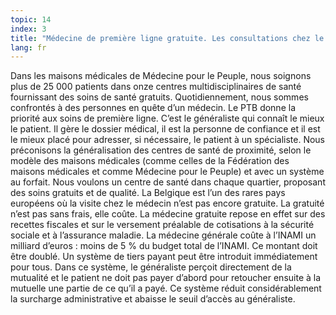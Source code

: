 ```yaml
---
topic: 14
index: 3
title: "Médecine de première ligne gratuite. Les consultations chez le généraliste doivent être gratuites, soit dans le système du forfait, soit par la généralisation de la réglementation du tiers payant, avec suppression du ticket modérateur."
lang: fr
---
```

Dans les maisons médicales de Médecine pour le Peuple, nous soignons plus de
25 000 patients dans onze centres multidisciplinaires de santé fournissant des
soins de santé gratuits. Quotidiennement, nous sommes confrontés à des
personnes en quête d’un médecin.
Le PTB donne la priorité aux soins de première ligne. C’est le généraliste qui
connaît le mieux le patient. Il gère le dossier médical, il est la personne de
confiance et il est le mieux placé pour adresser, si nécessaire, le patient à
un spécialiste.
Nous préconisons la généralisation des centres de santé de proximité, selon le
modèle des maisons médicales (comme celles de la Fédération des maisons
médicales et comme Médecine pour le Peuple) et avec un système au forfait.
Nous voulons un centre de santé dans chaque quartier, proposant des soins
gratuits et de qualité.
La Belgique est l’un des rares pays européens où la visite chez le médecin
n’est pas encore gratuite. La gratuité n’est pas sans frais, elle coûte. La
médecine gratuite repose en effet sur des recettes fiscales et sur le
versement préalable de cotisations à la sécurité sociale et à l’assurance
maladie. La médecine générale coûte à l’INAMI un milliard d’euros : moins de 5
% du budget total de l’INAMI. Ce montant doit être doublé. Un système de tiers
payant peut être introduit immédiatement pour tous. Dans ce système, le
généraliste perçoit directement de la mutualité et le patient ne doit pas
payer d’abord pour retoucher ensuite à la mutuelle une partie de ce qu’il a
payé. Ce système réduit considérablement la surcharge administrative et
abaisse le seuil d’accès au généraliste.
